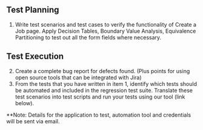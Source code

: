 ## Test Planning


1. Write test scenarios and test cases to verify the functionality of Create a Job page. Apply Decision Tables, Boundary Value Analysis, Equivalence Partitioning to test out all the form fields where necessary. 

## Test Execution 

2. Create a complete bug report for defects found. (Plus points for using open source tools that can be integrated with Jira)
3. From the tests that you have written in item 1, identify which tests should be automated and included in the regression test suite. Translate these test scenarios into test scripts and run your tests using our tool (link below).

**Note: Details for the application to test, automation tool and credentials will be sent via email. 
